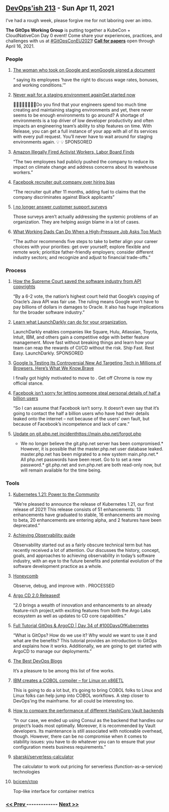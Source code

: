 ## [DevOps'ish 213](https://devopsish.com/213) - Sun Apr 11, 2021

I’ve had a rough week, please forgive me for not laboring over an intro.

<strong>The GitOps Working Group</strong> is putting together a KubeCon + CloudNativeCon Day 0 event! Come share your experiences, practices, and challenges with us at <a href="https://twitter.com/search?q=%23GitOpsConEU2021&amp;src=devopsish">#GitOpsConEU2021</a>! <a href="https://docs.google.com/forms/d/e/1FAIpQLSeNahDbiEolx6WZmtxx4L65qmq7pZTX86nQAltq2uC12tCQYg/viewform"><strong>Call for papers</strong></a> open through April 16, 2021.

### People

1. [The woman who took on Google and wonGoogle signed a document](https://www.bbc.com/news/technology-56659212)

    “ saying its employees ‘have the right to discuss wage rates, bonuses, and working conditions.’”
1. [Never wait for a staging environment againGet started now](https://releaseapp.io/?utm_source=devopsish&utm_medium=email&utm_content=title&utm_campaign=20210228)

    👩‍💻🧑‍💻👨‍💻👩‍💻Do you find that your engineers spend too much time creating and maintaining staging environments and yet, there never seems to be enough environments to go around? A shortage of environments is a top driver of low developer productivity and often impacts an engineering team’s ability to ship features on time. With Release, you can get a full instance of your app with all of its services with every pull request. You’ll never have to wait around for staging environments again. 💡  💡 SPONSORED
1. [Amazon Illegally Fired Activist Workers, Labor Board Finds](https://www.nytimes.com/2021/04/05/technology/amazon-nlrb-activist-workers.html)

    “The two employees had publicly pushed the company to reduce its impact on climate change and address concerns about its warehouse workers.”
1. [Facebook recruiter quit company over hiring bias](https://www.washingtonpost.com/technology/2021/04/06/facebook-discrimination-hiring-bias/)

    “The recruiter quit after 11 months, adding fuel to claims that the company discriminates against Black applicants”
1. [I no longer answer customer support surveys](https://www.yesthatblog.com/post/0110-i-no-longer-answer-customer-support-surveys/)

    Those surveys aren’t actually addressing the systemic problems of an organization. They are helping assign blame in a lot of cases.
1. [What Working Dads Can Do When a High-Pressure Job Asks Too Much](https://hbr.org/2021/04/what-working-dads-can-do-when-a-high-pressure-job-asks-too-much)

    “The author recommends five steps to take to better align your career choices with your priorities: get over yourself; explore flexible and remote work; prioritize father-friendly employers; consider different industry sectors; and recognize and adjust to financial trade-offs.”
### Process

1. [How the Supreme Court saved the software industry from API copyrights](https://arstechnica.com/tech-policy/2021/04/how-the-supreme-court-saved-the-software-industry-from-api-copyrights/)

    “By a 6-2 vote, the nation’s highest court held that Google’s copying of Oracle’s Java API was fair use. The ruling means Google won’t have to pay billions of dollars in damages to Oracle. It also has huge implications for the broader software industry.”
1. [Learn what LaunchDarkly can do for your organization.](https://learn.launchdarkly.com/demo?utm_source=devopsish&utm_medium=news_pod&utm_campaign=21q1-newsletter)

    LaunchDarkly enables companies like Square, Hulu, Atlassian, Toyota, Intuit, IBM, and others gain a competitive edge with better feature management.
Move fast without breaking things and learn how your team can reap the rewards of CI/CD without the risk.
Ship Fast. Rest Easy. LaunchDarkly. SPONSORED
1. [Google Is Testing Its Controversial New Ad Targeting Tech in Millions of Browsers. Here’s What We Know.Brave](https://www.eff.org/deeplinks/2021/03/google-testing-its-controversial-new-ad-targeting-tech-millions-browsers-heres)

    I finally got highly motivated to move to . Get off Chrome is now my official stance.
1. [Facebook isn’t sorry for letting someone steal personal details of half a billion users](https://grahamcluley.com/facebook-isnt-sorry-for-letting-someone-steal-personal-details-of-half-a-billion-users/)

    “So I can assume that Facebook isn’t sorry. It doesn’t even say that it’s going to contact the half a billion users who have had their details leaked onto the internet – not because of the users’ own fault, but because of Facebook’s incompetence and lack of care.”
1. [Update on git.php.net incidenthttps://main.php.net/forgot.php](https://externals.io/message/113981)

    * We no longer believe the git.php.net server has been compromised.* However, it is possible that the master.php.net user database leaked. master.php.net has been migrated to a new system main.php.net.* All php.net passwords have been reset. Go to  to set a new password.* git.php.net and svn.php.net are both read-only now, but will remain available for the time being.
### Tools

1. [Kubernetes 1.21: Power to the Community](https://kubernetes.io/blog/2021/04/08/kubernetes-1-21-release-announcement/)

    “We’re pleased to announce the release of Kubernetes 1.21, our first release of 2021! This release consists of 51 enhancements: 13 enhancements have graduated to stable, 16 enhancements are moving to beta, 20 enhancements are entering alpha, and 2 features have been deprecated.”
1. [Achieving Observability guide](https://www.honeycomb.io/guide-achieving-observability-devopsish/?&utm_source=devopsish&utm_medium=newsletter&utm_campaign=ad&utm_keyword=&utm_content=guide-achieving-observability-devopsish&utm_adgroup)

    Observability started out as a fairly obscure technical term but has recently received a lot of attention. Our  discusses the history, concept, goals, and approaches to achieving observability in today’s software industry, with an eye to the future benefits and potential evolution of the software development practice as a whole.
1. [Honeycomb](https://ui.honeycomb.io/signup/?&utm_source=devopsish&utm_medium=newsletter&utm_campaign=ad&utm_content=product-signup)

    Observe, debug, and improve with . PROCESSED
1. [Argo CD 2.0 Released!](https://www.cncf.io/blog/2021/04/07/argo-cd-2-0-released/)

    “2.0 brings a wealth of innovation and enhancements to an already feature-rich project,with exciting features from both the Argo Labs ecosystem as well as updates to CD core capabilities.”
1. [Full Tutorial GitOps & ArgoCD | Day 34 of #100DaysOfKubernetes](https://www.youtube.com/watch?v=c4v7wGqKcEY)

    “What is GitOps? How do we use it? Why would we want to use it and what are the benefits? This tutorial provides an introduction to GitOps and explains how it works. Additionally, we are going to get started with ArgoCD to manage our deployments.”
1. [The Best DevOps Blogs](https://draft.dev/learn/technical-blogs/devops)

    It’s a pleasure to be among this list of fine works.
1. [IBM creates a COBOL compiler – for Linux on x86ETL](https://www.theregister.com/2021/04/07/ibm_cobol_x86_linux/)

    This is going to do a lot but, it’s going to bring COBOL folks to Linux and Linux folks can help jump into COBOL workflows. A step closer to DevOps’ing the mainframe.  for all could be interesting too.
1. [How to compare the performance of different HashiCorp Vault backends](https://blog.flant.com/comparing-hashicorp-vault-backends-performance/)

    “In our case, we ended up using Consul as the backend that handles our project’s loads most optimally. Moreover, it is recommended by Vault developers. Its maintenance is still associated with noticeable overhead, though. However, there can be no compromise when it comes to stability issues: you have to do whatever you can to ensure that your configuration meets business requirements.”
1. [sbarski/serverless-calculator](https://github.com/sbarski/serverless-calculator)

    The calculator to work out pricing for serverless (function-as-a-service) technologies
1. [bcicen/ctop](https://github.com/bcicen/ctop)

    Top-like interface for container metrics

### [ << Prev ](sreweekly-212.md) ------------- [ Next >> ](sreweekly-214.md)